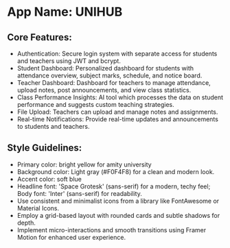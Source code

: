 # **App Name**: UNIHUB

## Core Features:

- Authentication: Secure login system with separate access for students and teachers using JWT and bcrypt.
- Student Dashboard: Personalized dashboard for students with attendance overview, subject marks, schedule, and notice board.
- Teacher Dashboard: Dashboard for teachers to manage attendance, upload notes, post announcements, and view class statistics.
- Class Performance Insights: AI tool which processes the data on student performance and suggests custom teaching strategies.
- File Upload: Teachers can upload and manage notes and assignments.
- Real-time Notifications: Provide real-time updates and announcements to students and teachers.

## Style Guidelines:

- Primary color: bright yellow for amity university
- Background color: Light gray (#F0F4F8) for a clean and modern look.
- Accent color: soft blue
- Headline font: 'Space Grotesk' (sans-serif) for a modern, techy feel; Body font: 'Inter' (sans-serif) for readability.
- Use consistent and minimalist icons from a library like FontAwesome or Material Icons.
- Employ a grid-based layout with rounded cards and subtle shadows for depth.
- Implement micro-interactions and smooth transitions using Framer Motion for enhanced user experience.